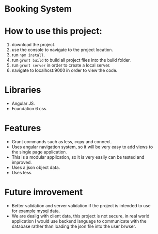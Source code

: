 # Booking System

# How to use this project:

1. download the project.
2. use the console to navigate to the project location.
3. run ```npm install```.
4. run ```grunt build``` to build all project files into the build folder.
5. run ```grunt server``` in order to create a local server.
6. navigate to localhost:9000 in order to view the code.


# Libraries

- Angular JS.
- Foundation 6 css.

# Features
- Grunt commands such as less, copy and connect.
- Uses angular navigation system, so it will be very easy to add views to the single page application.
- This is a modular application, so it is very easily can be tested and improved.
- Uses a json object data.
- Uses less.

# Future imrovement

- Better validation and server validation if the project is intended to use for example mysql data.
- We are dealig with client data, this project is not secure, in real world application I would use backend language to communicate with the database rather than loading the json file into the user brwser.


 
